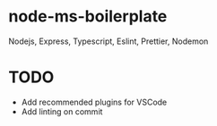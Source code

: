 # node-ms-boilerplate
Nodejs, Express, Typescript, Eslint, Prettier, Nodemon

# TODO
- Add recommended plugins for VSCode
- Add linting on commit
